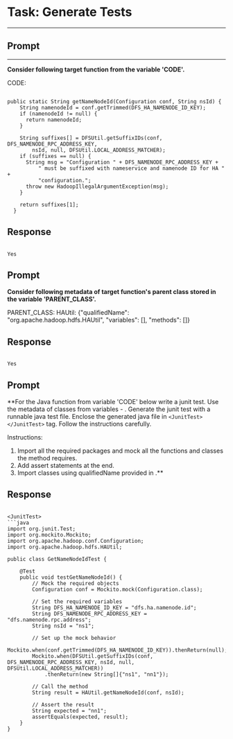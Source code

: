 # Task: Generate Tests

---

## Prompt

****

**Consider following target function from the variable 'CODE'.**

CODE:

```

public static String getNameNodeId(Configuration conf, String nsId) {
    String namenodeId = conf.getTrimmed(DFS_HA_NAMENODE_ID_KEY);
    if (namenodeId != null) {
      return namenodeId;
    }
    
    String suffixes[] = DFSUtil.getSuffixIDs(conf, DFS_NAMENODE_RPC_ADDRESS_KEY,
        nsId, null, DFSUtil.LOCAL_ADDRESS_MATCHER);
    if (suffixes == null) {
      String msg = "Configuration " + DFS_NAMENODE_RPC_ADDRESS_KEY + 
          " must be suffixed with nameservice and namenode ID for HA " +
          "configuration.";
      throw new HadoopIllegalArgumentException(msg);
    }
    
    return suffixes[1];
  }

```

## Response

```

Yes

```

## Prompt

**Consider following metadata of target function's parent class stored in the variable 'PARENT_CLASS'.**


PARENT_CLASS: 
HAUtil: {"qualifiedName": "org.apache.hadoop.hdfs.HAUtil", "variables": [], "methods": []}

## Response

```

Yes

```

## Prompt

**For the Java function from variable 'CODE' below write a junit test. Use the metadata of classes from variables - <META-DATA>. Generate the junit test with a runnable java test file. Enclose the generated java file in `<JunitTest></JunitTest>` tag. Follow the instructions carefully. 

Instructions: 
1. Import all the required packages and mock all the functions and classes the method requires. 
2. Add assert statements at the end. 
3. Import classes using qualifiedName provided in <META-DATA>.**

## Response

```

<JunitTest>
```java
import org.junit.Test;
import org.mockito.Mockito;
import org.apache.hadoop.conf.Configuration;
import org.apache.hadoop.hdfs.HAUtil;

public class GetNameNodeIdTest {
    
    @Test
    public void testGetNameNodeId() {
        // Mock the required objects
        Configuration conf = Mockito.mock(Configuration.class);
        
        // Set the required variables
        String DFS_HA_NAMENODE_ID_KEY = "dfs.ha.namenode.id";
        String DFS_NAMENODE_RPC_ADDRESS_KEY = "dfs.namenode.rpc.address";
        String nsId = "ns1";
        
        // Set up the mock behavior
        Mockito.when(conf.getTrimmed(DFS_HA_NAMENODE_ID_KEY)).thenReturn(null);
        Mockito.when(DFSUtil.getSuffixIDs(conf, DFS_NAMENODE_RPC_ADDRESS_KEY, nsId, null, DFSUtil.LOCAL_ADDRESS_MATCHER))
            .thenReturn(new String[]{"ns1", "nn1"});
        
        // Call the method
        String result = HAUtil.getNameNodeId(conf, nsId);
        
        // Assert the result
        String expected = "nn1";
        assertEquals(expected, result);
    }
}
```
</JunitTest>

```